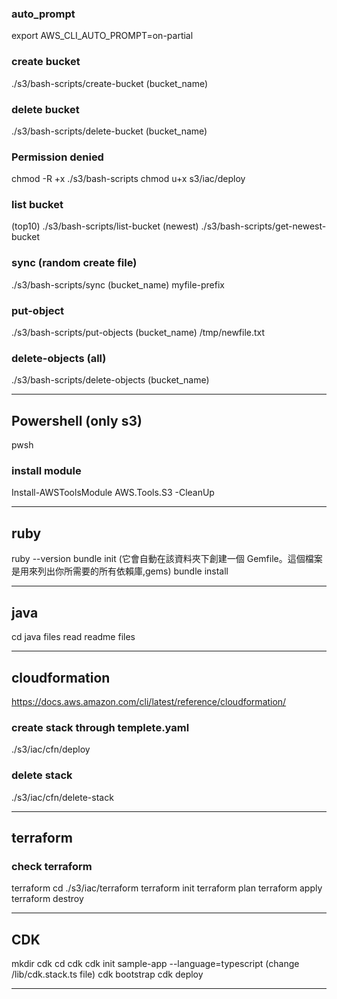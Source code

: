 ### auto_prompt
export AWS_CLI_AUTO_PROMPT=on-partial

### create bucket
./s3/bash-scripts/create-bucket (bucket_name)

### delete bucket
./s3/bash-scripts/delete-bucket (bucket_name)

### Permission denied
chmod -R +x ./s3/bash-scripts 
chmod u+x s3/iac/deploy

### list bucket
(top10)   ./s3/bash-scripts/list-bucket
(newest)  ./s3/bash-scripts/get-newest-bucket

### sync (random create file)
./s3/bash-scripts/sync (bucket_name) myfile-prefix

### put-object
./s3/bash-scripts/put-objects (bucket_name) /tmp/newfile.txt

### delete-objects (all)
./s3/bash-scripts/delete-objects (bucket_name)

------------------------------------------------------------------------------------------------------

## Powershell (only s3)
pwsh 

### install module
Install-AWSToolsModule AWS.Tools.S3 -CleanUp

------------------------------------------------------------------------------------------------------

## ruby 
ruby --version
bundle init  (它會自動在該資料夾下創建一個 Gemfile。這個檔案是用來列出你所需要的所有依賴庫,gems)
bundle install

------------------------------------------------------------------------------------------------------

## java 
cd java files 
read readme files

------------------------------------------------------------------------------------------------------

## cloudformation 
https://docs.aws.amazon.com/cli/latest/reference/cloudformation/

### create stack through templete.yaml
./s3/iac/cfn/deploy 

### delete stack
./s3/iac/cfn/delete-stack

------------------------------------------------------------------------------------------------------

## terraform
### check terraform
terraform
cd ./s3/iac/terraform
terraform init
terraform plan
terraform apply 
terraform destroy

------------------------------------------------------------------------------------------------------

## CDK
mkdir cdk
cd cdk
cdk init sample-app --language=typescript
(change /lib/cdk.stack.ts file)
cdk bootstrap
cdk deploy

------------------------------------------------------------------------------------------------------
